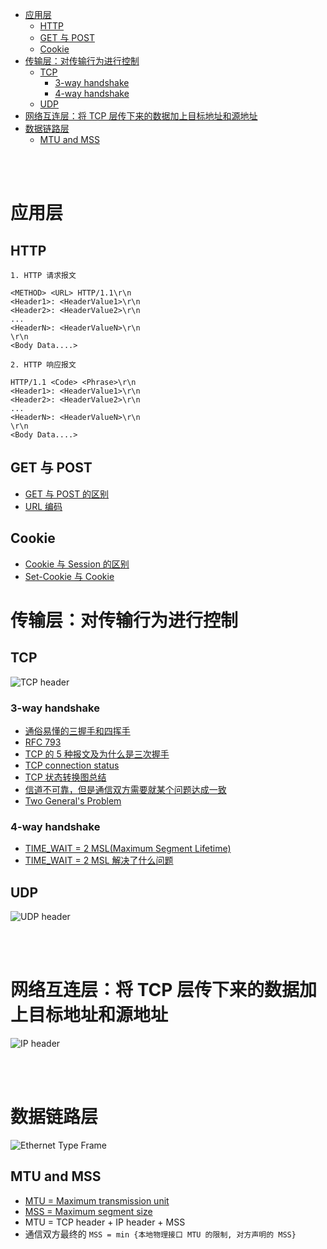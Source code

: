 - [应用层](#应用层)
  - [HTTP](#http)
  - [GET 与 POST](#get-与-post)
  - [Cookie](#cookie)
- [传输层：对传输行为进行控制](#传输层对传输行为进行控制)
  - [TCP](#tcp)
    - [3-way handshake](#3-way-handshake)
    - [4-way handshake](#4-way-handshake)
  - [UDP](#udp)
- [网络互连层：将 TCP 层传下来的数据加上目标地址和源地址](#网络互连层将-tcp-层传下来的数据加上目标地址和源地址)
- [数据链路层](#数据链路层)
  - [MTU and MSS](#mtu-and-mss)


</br></br>


# 应用层
## HTTP
```
1. HTTP 请求报文

<METHOD> <URL> HTTP/1.1\r\n
<Header1>: <HeaderValue1>\r\n
<Header2>: <HeaderValue2>\r\n
...
<HeaderN>: <HeaderValueN>\r\n
\r\n
<Body Data....>

2. HTTP 响应报文

HTTP/1.1 <Code> <Phrase>\r\n
<Header1>: <HeaderValue1>\r\n
<Header2>: <HeaderValue2>\r\n
...
<HeaderN>: <HeaderValueN>\r\n
\r\n
<Body Data....>
```
## GET 与 POST
- [GET 与 POST 的区别](https://www.zhihu.com/question/28586791/answer/767316172)
- [URL 编码](http://www.ruanyifeng.com/blog/2010/02/url_encoding.html)

## Cookie
- [Cookie 与 Session 的区别](https://www.zhihu.com/question/19786827/answer/84540780)
- [Set-Cookie 与 Cookie](https://stackoverflow.com/questions/38485028/what-is-the-difference-between-set-cookie-and-cookie)

# 传输层：对传输行为进行控制
## TCP
![TCP header](https://upload.wikimedia.org/wikipedia/commons/d/da/TCP_header.png)
### 3-way handshake
- [通俗易懂的三握手和四挥手](https://mp.weixin.qq.com/s/u56NcMs68sgi6uDpzJ61yw)
- [RFC 793](https://www.ietf.org/rfc/rfc793.txt)
- [TCP 的 5 种报文及为什么是三次握手](https://mp.weixin.qq.com/s/NIjxgx4NPn7FC4PfkHBAAQ)
- [TCP connection status](https://www.ibm.com/docs/en/zos/2.1.0?topic=SSLTBW_2.1.0/com.ibm.zos.v2r1.halu101/constatus.htm)
- [TCP 状态转换图总结](https://zhuanlan.zhihu.com/p/78540103)
- [信道不可靠，但是通信双方需要就某个问题达成一致](https://groups.google.com/g/pongba/c/kF6O7-MFxM0/m/5S7zIJ4yqKUJ)
- [Two General's Problem](https://en.wikipedia.org/wiki/Two_Generals%27_Problem)
### 4-way handshake 
- [TIME_WAIT = 2 MSL(Maximum Segment Lifetime)](https://www.zhihu.com/question/67013338/answer/2005038284)
- [TIME_WAIT = 2 MSL 解决了什么问题](https://cloud.tencent.com/developer/article/1450264)

## UDP
![UDP header](https://upload.wikimedia.org/wikipedia/commons/0/0c/UDP_header.png)


</br></br>


# 网络互连层：将 TCP 层传下来的数据加上目标地址和源地址
![IP header](https://upload.wikimedia.org/wikipedia/commons/thumb/6/60/IPv4_Packet-en.svg/1280px-IPv4_Packet-en.svg.png)


</br></br>


# 数据链路层
![Ethernet Type Frame](https://upload.wikimedia.org/wikipedia/commons/thumb/1/13/Ethernet_Type_II_Frame_format.svg/1280px-Ethernet_Type_II_Frame_format.svg.png)
## MTU and MSS
- [MTU = Maximum transmission unit](https://developer.aliyun.com/article/222535)
- [MSS = Maximum segment size](https://www.zhihu.com/question/48454744/answer/110946313)
- MTU = TCP header + IP header + MSS
- 通信双方最终的 `MSS = min {本地物理接口 MTU 的限制, 对方声明的 MSS}`